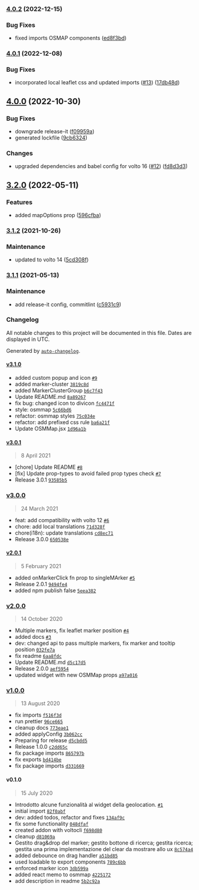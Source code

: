 ### [4.0.2](https://github.com/collective/volto-venue/compare/v4.0.1...v4.0.2) (2022-12-15)


### Bug Fixes

* fixed imports OSMAP components ([ed8f3bd](https://github.com/collective/volto-venue/commit/ed8f3bd9f5c41103864112af65543f951fb4191b))

### [4.0.1](https://github.com/collective/volto-venue/compare/v4.0.0...v4.0.1) (2022-12-08)


### Bug Fixes

* incorporated local leaflet css and updated imports ([#13](https://github.com/collective/volto-venue/issues/13)) ([17db48d](https://github.com/collective/volto-venue/commit/17db48dd509799445b6a547f329b0ac07d97965b))

## [4.0.0](https://github.com/collective/volto-venue/compare/v3.2.0...v4.0.0) (2022-10-30)


### Bug Fixes

* downgrade release-it ([f09959a](https://github.com/collective/volto-venue/commit/f09959a89a7386466ae111d9ff42ef178900deda))
* generated lockfile ([9cb6324](https://github.com/collective/volto-venue/commit/9cb63248988ad39df16edc4905dd9c02a8b4b280))


### Changes

* upgraded dependencies and babel config for volto 16 ([#12](https://github.com/collective/volto-venue/issues/12)) ([fd8d3d3](https://github.com/collective/volto-venue/commit/fd8d3d3e5341dcb6f36af41954ec67d27c61d68c))

## [3.2.0](https://github.com/collective/volto-venue/compare/v3.1.2...v3.2.0) (2022-05-11)


### Features

* added mapOptions prop ([596cfba](https://github.com/collective/volto-venue/commit/596cfbaec2645298ef9db19d57f2536e2ada8a73))

### [3.1.2](https://github.com/collective/volto-venue/compare/v3.1.1...v3.1.2) (2021-10-26)


### Maintenance

* updated to volto 14 ([5cd308f](https://github.com/collective/volto-venue/commit/5cd308f3fb8137cce81177247196068e491ebf89))

### [3.1.1](https://github.com/collective/volto-venue/compare/v3.1.0...v3.1.1) (2021-05-13)


### Maintenance

* add release-it config, commitlint ([c5931c9](https://github.com/collective/volto-venue/commit/c5931c98cc13c4b6c24d681e24a4d99d36ed3fe4))

### Changelog

All notable changes to this project will be documented in this file. Dates are displayed in UTC.

Generated by [`auto-changelog`](https://github.com/CookPete/auto-changelog).

#### [v3.1.0](https://github.com/collective/volto-venue/compare/v3.0.1...v3.1.0)

- added custom popup and icon [`#9`](https://github.com/collective/volto-venue/pull/9)
- added marker-cluster [`3819c8d`](https://github.com/collective/volto-venue/commit/3819c8dfbaccc575d5f72845cd82b832ff5f1905)
- added MarkerClusterGroup [`b6c7f43`](https://github.com/collective/volto-venue/commit/b6c7f432f37ca3bc191615024069b108544bd17b)
- Update README.md [`8a89267`](https://github.com/collective/volto-venue/commit/8a89267a54a183ee5bb745bab5c7d4a523cc76cc)
- fix bug: changed icon to divicon [`fc4471f`](https://github.com/collective/volto-venue/commit/fc4471f0ee61f6816440ad313292b1e20a8e6068)
- style: osmmap [`5c66bd6`](https://github.com/collective/volto-venue/commit/5c66bd6a9492b86085d684eb140ac5bce48e9a41)
- refactor: osmmap styles [`75c034e`](https://github.com/collective/volto-venue/commit/75c034ee8fd89b27072c2ec451b6b22c232c305d)
- refactor: add prefixed css rule [`ba6a21f`](https://github.com/collective/volto-venue/commit/ba6a21fbe5855b05670dbeb313ad83d5a51ff39e)
- Update OSMMap.jsx [`1d96a1b`](https://github.com/collective/volto-venue/commit/1d96a1b2843af8ee99cb7524f4f04d5e12f5d90f)

#### [v3.0.1](https://github.com/collective/volto-venue/compare/v3.0.0...v3.0.1)

> 8 April 2021

- [chore] Update README [`#8`](https://github.com/collective/volto-venue/pull/8)
- [fix] Update prop-types to avoid failed prop types check [`#7`](https://github.com/collective/volto-venue/pull/7)
- Release 3.0.1 [`93585b5`](https://github.com/collective/volto-venue/commit/93585b5ba1ce9a1a5e13c661d849aae5f2b83160)

### [v3.0.0](https://github.com/collective/volto-venue/compare/v2.0.1...v3.0.0)

> 24 March 2021

- feat: add compatibility with volto 12 [`#6`](https://github.com/collective/volto-venue/pull/6)
- chore: add local translations [`71d328f`](https://github.com/collective/volto-venue/commit/71d328f00d9434810ca43b21594a6e86b61164f8)
- chore(i18n): update translations [`cd8ec71`](https://github.com/collective/volto-venue/commit/cd8ec710104274a21dae36394ca9cf72a9287abe)
- Release 3.0.0 [`650538e`](https://github.com/collective/volto-venue/commit/650538eda0572047c2a307c28c89eef6b010820b)

#### [v2.0.1](https://github.com/collective/volto-venue/compare/v2.0.0...v2.0.1)

> 5 February 2021

- added onMarkerClick fn prop to singleMArker [`#5`](https://github.com/collective/volto-venue/pull/5)
- Release 2.0.1 [`9494fe4`](https://github.com/collective/volto-venue/commit/9494fe427b1d77fc94a541e8d55f7fe4e95af9ab)
- added npm publish false [`5eea382`](https://github.com/collective/volto-venue/commit/5eea3820275f339fea019c445467c66942563b99)

### [v2.0.0](https://github.com/collective/volto-venue/compare/v1.0.0...v2.0.0)

> 14 October 2020

- Multiple markers, fix leaflet marker position [`#4`](https://github.com/collective/volto-venue/pull/4)
- added docs [`#3`](https://github.com/collective/volto-venue/pull/3)
- dev: changed api to pass multiple markers, fix marker and tooltip position [`032fe7a`](https://github.com/collective/volto-venue/commit/032fe7a8430520922026b80edae651668f05d9e8)
- fix readme [`6aa8fdc`](https://github.com/collective/volto-venue/commit/6aa8fdc896e63bc4f59f66082e96b47928b7a01e)
- Update README.md [`d5c17d5`](https://github.com/collective/volto-venue/commit/d5c17d53d024de0c8d80a83ac3812deef90ff6b2)
- Release 2.0.0 [`aef5954`](https://github.com/collective/volto-venue/commit/aef5954edc53fd1845cdf383af3cd14e1a75f648)
- updated widget with new OSMMap props [`a97a016`](https://github.com/collective/volto-venue/commit/a97a016690171115b5b0d51e7303d41281936133)

### [v1.0.0](https://github.com/collective/volto-venue/compare/v0.1.0...v1.0.0)

> 13 August 2020

- fix imports [`f516f3d`](https://github.com/collective/volto-venue/commit/f516f3dcb31641feed7272e4ff25b8dd3aa2736b)
- run prettier [`96ce665`](https://github.com/collective/volto-venue/commit/96ce6655b55ce7e8d5b2295efde304c55e21d489)
- cleanup docs [`773eae1`](https://github.com/collective/volto-venue/commit/773eae1aea769423d6316e12edc935ff6450b07d)
- added applyConfig [`3b062cc`](https://github.com/collective/volto-venue/commit/3b062cc718e6aea3ed7a48e40c853a6fb18136c5)
- Preparing for release [`d5cbdd5`](https://github.com/collective/volto-venue/commit/d5cbdd5b3abc85fcd3ac1143bd5fb3d0d950c3c9)
- Release 1.0.0 [`c2dd65c`](https://github.com/collective/volto-venue/commit/c2dd65c5e7a4b0533acf1ef63e578fd70ef74b88)
- fix package imports [`865797b`](https://github.com/collective/volto-venue/commit/865797bf14130024f74d0ce595ea37974148b15f)
- fix exports [`bd414be`](https://github.com/collective/volto-venue/commit/bd414beafd57ac0206adb6c605823ad311be1e57)
- fix package imports [`d331669`](https://github.com/collective/volto-venue/commit/d3316695384b271c6415332fc0a06c66ec7067df)

#### v0.1.0

> 15 July 2020

- Introdotto alcune funzionalità al widget della geolocation. [`#1`](https://github.com/collective/volto-venue/pull/1)
- initial import [`82f0abf`](https://github.com/collective/volto-venue/commit/82f0abfcb34bfdb7829ada86b88d5fc1f6ff37c3)
- dev: added todos, refactor and fixes [`134af9c`](https://github.com/collective/volto-venue/commit/134af9c352a133e79d00192b5dd84f1b4aabf659)
- fix some functionality [`048dfaf`](https://github.com/collective/volto-venue/commit/048dfafcf1f0d40e400e29736e93b45e33e17610)
- created addon with voltocli [`f698d80`](https://github.com/collective/volto-venue/commit/f698d8054263dfb8cd8414c80e83e4a540a844e8)
- cleanup [`d81069a`](https://github.com/collective/volto-venue/commit/d81069a52e0db616e6fa57aa27246736b6d257ad)
- Gestito drag&drop del marker; gestito bottone di ricerca; gestita ricerca; gestita una prima implementazione del clear da mostrare allo ux [`8c574a4`](https://github.com/collective/volto-venue/commit/8c574a48a4085e1dc430c62ef8f3a118fb0e89a5)
- added  debounce on  drag handler [`a51bd85`](https://github.com/collective/volto-venue/commit/a51bd853c09db400d44832ce3abbc6ef82e215af)
- used loadable to export components [`789c6bb`](https://github.com/collective/volto-venue/commit/789c6bbabf5ceaaa5714c6775960c4390d301c2a)
- enforced marker icon [`3db599a`](https://github.com/collective/volto-venue/commit/3db599afd4a5e3807d2c064357c28535941c3231)
- added react memo to osmmap [`4225172`](https://github.com/collective/volto-venue/commit/42251727303d47d30a9e080de1de950948acda3b)
- add description in readme [`5b2c92a`](https://github.com/collective/volto-venue/commit/5b2c92aa9accbd2e784caa15e925bfa97228a7bc)

